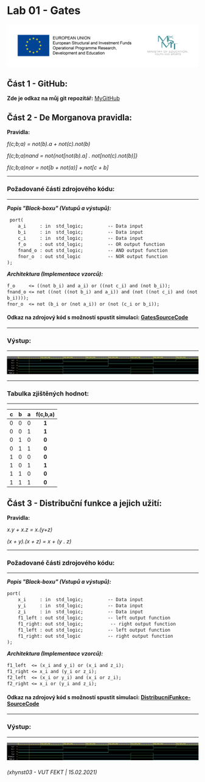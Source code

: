# Lab 01 - Gates



![Logo](logolink_eng.jpg)

## Část 1 - GitHub:
**Zde je odkaz na můj git repozítář:** [MyGitHub](https://github.com/Heretic2k20/Digital-Electronics-1)

## Část 2 - De Morganova pravidla: 

**Pravidla:**

*f(c;b;a) = not(b).a + not(c).not(b)*

*f(c;b;a)nand = not{not[not(b).a] . not[not(c).not(b)]}*

*f(c;b;a)nor = not[b + not(a)] + not[c + b]*


------------------------------------------------------------------------
### Požadované části zdrojového kódu:
------------------------------------------------------------------------

***Popis "Black-boxu" (Vstupů a výstupů):***

     port(     
        a_i     : in  std_logic;         -- Data input        
        b_i     : in  std_logic;         -- Data input        
        c_i     : in  std_logic;         -- Data input        
        f_o     : out std_logic;         -- OR output function        
        fnand_o : out std_logic;         -- AND output function        
        fnor_o  : out std_logic          -- NOR output function        
    );


***Architektura (Implementace vzorců):***


    f_o     <= ((not b_i) and a_i) or ((not c_i) and (not b_i));    
    fnand_o <= not ((not ((not b_i) and a_i)) and (not ((not c_i) and (not b_i))));    
    fnor_o  <= not (b_i or (not a_i)) or (not (c_i or b_i));
    

#### Odkaz na zdrojový kód s možností spustit simulaci: [GatesSourceCode](https://www.edaplayground.com/x/wtbF)

------------------------------------------------------------------------
### Výstup:
------------------------------------------------------------------------
![VystupSimulace-Gate](graf_De_Morganova_pravidla.JPG)

------------------------------------------------------------------------
### Tabulka zjištěných hodnot:
------------------------------------------------------------------------
| **c** | **b** |**a** | **f(c,b,a)** |
| :-: | :-: | :-: | :-: |
| 0 | 0 | 0 | **1** |
| 0 | 0 | 1 | **1** |
| 0 | 1 | 0 | **0** |
| 0 | 1 | 1 | **0** |
| 1 | 0 | 0 | **0** |
| 1 | 0 | 1 | **1** |
| 1 | 1 | 0 | **0** |
| 1 | 1 | 1 | **0** |

## Část 3 - Distribuční funkce a jejich užití: 

**Pravidla:**

*x.y + x.z = x.(y+z)*

*(x + y).(x + z) = x + (y . z)*

------------------------------------------------------------------------
### Požadované části zdrojového kódu:
------------------------------------------------------------------------

***Popis "Black-boxu" (Vstupů a výstupů):***

    port( 
        x_i     : in  std_logic;         -- Data input
        y_i     : in  std_logic;         -- Data input
        z_i     : in  std_logic;         -- Data input
        f1_left : out std_logic;         -- left output function
        f1_right: out std_logic;          -- right output function
        f1_left : out std_logic;         -- left output function
        f1_right: out std_logic          -- right output function
    );
    
***Architektura (Implementace vzorců):***

    f1_left  <= (x_i and y_i) or (x_i and z_i);
    f1_right <= x_i and (y_i or z_i);
    f2_left  <= (x_i or y_i) and (x_i or z_i);
    f2_right <= x_i or (y_i and z_i);

#### Odkaz na zdrojový kód s možností spustit simulaci: [DistribucniFunkce-SourceCode](https://www.edaplayground.com/x/N_B9)

------------------------------------------------------------------------
### Výstup:
------------------------------------------------------------------------
![VystupSimulace-DistribucniRovnice](graf_De_Morganova_pravidla.JPG)

###### (xhynst03 - VUT FEKT  |  15.02.2021)
